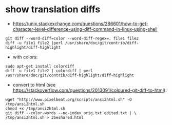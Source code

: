 

# show translation diffs


* https://unix.stackexchange.com/questions/286601/how-to-get-character-level-difference-using-diff-command-in-linux-using-shell

```
git diff --word-diff=color --word-diff-regex=. file1 file2
diff -u file1 file2 |perl /usr/share/doc/git/contrib/diff-highlight/diff-highlight
```

* with colors:

```
sudo apt-get install colordiff
diff -u file1 file2 | colordiff | perl /usr/share/doc/git/contrib/diff-highlight/diff-highlight
```


* convert to html (see https://stackoverflow.com/questions/2013091/coloured-git-diff-to-html):

```
wget "http://www.pixelbeat.org/scripts/ansi2html.sh" -O /tmp/ansi2html.sh
chmod +x /tmp/ansi2html.sh
git diff --color-words --no-index orig.txt edited.txt | \
/tmp/ansi2html.sh > 2beshared.html
```

